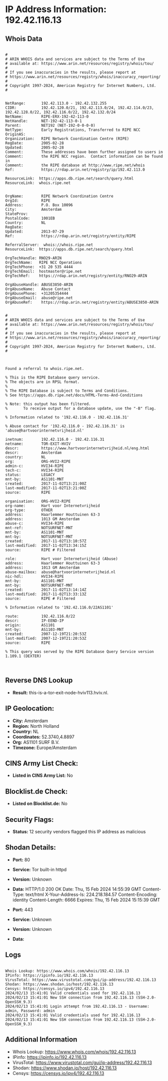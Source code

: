 # IP Address Information: 192.42.116.13

## Whois Data
```

#
# ARIN WHOIS data and services are subject to the Terms of Use
# available at: https://www.arin.net/resources/registry/whois/tou/
#
# If you see inaccuracies in the results, please report at
# https://www.arin.net/resources/registry/whois/inaccuracy_reporting/
#
# Copyright 1997-2024, American Registry for Internet Numbers, Ltd.
#


NetRange:       192.42.113.0 - 192.42.132.255
CIDR:           192.42.120.0/21, 192.42.113.0/24, 192.42.114.0/23, 192.42.128.0/22, 192.42.116.0/22, 192.42.132.0/24
NetName:        RIPE-ERX-192-42-113-0
NetHandle:      NET-192-42-113-0-1
Parent:         NET192 (NET-192-0-0-0-0)
NetType:        Early Registrations, Transferred to RIPE NCC
OriginAS:       
Organization:   RIPE Network Coordination Centre (RIPE)
RegDate:        2005-02-28
Updated:        2005-02-28
Comment:        These addresses have been further assigned to users in
Comment:        the RIPE NCC region.  Contact information can be found in
Comment:        the RIPE database at http://www.ripe.net/whois
Ref:            https://rdap.arin.net/registry/ip/192.42.113.0

ResourceLink:  https://apps.db.ripe.net/search/query.html
ResourceLink:  whois.ripe.net


OrgName:        RIPE Network Coordination Centre
OrgId:          RIPE
Address:        P.O. Box 10096
City:           Amsterdam
StateProv:      
PostalCode:     1001EB
Country:        NL
RegDate:        
Updated:        2013-07-29
Ref:            https://rdap.arin.net/registry/entity/RIPE

ReferralServer:  whois://whois.ripe.net
ResourceLink:  https://apps.db.ripe.net/search/query.html

OrgTechHandle: RNO29-ARIN
OrgTechName:   RIPE NCC Operations
OrgTechPhone:  +31 20 535 4444 
OrgTechEmail:  hostmaster@ripe.net
OrgTechRef:    https://rdap.arin.net/registry/entity/RNO29-ARIN

OrgAbuseHandle: ABUSE3850-ARIN
OrgAbuseName:   Abuse Contact
OrgAbusePhone:  +31205354444 
OrgAbuseEmail:  abuse@ripe.net
OrgAbuseRef:    https://rdap.arin.net/registry/entity/ABUSE3850-ARIN


#
# ARIN WHOIS data and services are subject to the Terms of Use
# available at: https://www.arin.net/resources/registry/whois/tou/
#
# If you see inaccuracies in the results, please report at
# https://www.arin.net/resources/registry/whois/inaccuracy_reporting/
#
# Copyright 1997-2024, American Registry for Internet Numbers, Ltd.
#



Found a referral to whois.ripe.net.

% This is the RIPE Database query service.
% The objects are in RPSL format.
%
% The RIPE Database is subject to Terms and Conditions.
% See https://apps.db.ripe.net/docs/HTML-Terms-And-Conditions

% Note: this output has been filtered.
%       To receive output for a database update, use the "-B" flag.

% Information related to '192.42.116.0 - 192.42.116.31'

% Abuse contact for '192.42.116.0 - 192.42.116.31' is 'abuse@hartvoorinternetvrijheid.nl'

inetnum:        192.42.116.0 - 192.42.116.31
netname:        TOR-EXIT-HVIV
descr:          https://www.hartvoorinternetvrijheid.nl/eng.html
descr:          Amsterdam
country:        NL
org:            ORG-HVI2-RIPE
admin-c:        HVI34-RIPE
tech-c:         HVI34-RIPE
status:         LEGACY
mnt-by:         AS1101-MNT
created:        2017-11-02T13:21:00Z
last-modified:  2017-11-02T13:21:00Z
source:         RIPE

organisation:   ORG-HVI2-RIPE
org-name:       Hart voor Internetvrijheid
org-type:       OTHER
address:        Haarlemmer Houttuinen 63-3
address:        1013 GM Amsterdam
abuse-c:        HVI34-RIPE
mnt-ref:        NOTSURFNET-MNT
mnt-by:         AS1101-MNT
mnt-by:         NOTSURFNET-MNT
created:        2017-11-02T13:10:57Z
last-modified:  2017-11-02T13:34:15Z
source:         RIPE # Filtered

role:           Hart voor Internetvrijheid (Abuse)
address:        Haarlemmer Houttuinen 63-3
address:        1013 GM Amsterdam
abuse-mailbox:  abuse@hartvoorinternetvrijheid.nl
nic-hdl:        HVI34-RIPE
mnt-by:         AS1101-MNT
mnt-by:         NOTSURFNET-MNT
created:        2017-11-02T13:14:14Z
last-modified:  2017-11-02T13:33:13Z
source:         RIPE # Filtered

% Information related to '192.42.116.0/22AS1101'

route:          192.42.116.0/22
descr:          IP-EEND-IP
origin:         AS1101
mnt-by:         AS1103-MNT
created:        2007-12-19T21:20:53Z
last-modified:  2007-12-19T21:20:53Z
source:         RIPE

% This query was served by the RIPE Database Query Service version 1.109.1 (DEXTER)



```
## Reverse DNS Lookup
- **Result:** this-is-a-tor-exit-node-hviv113.hviv.nl.

## IP Geolocation:
- **City:** Amsterdam
- **Region:** North Holland
- **Country:** NL
- **Coordinates:** 52.3740,4.8897
- **Org:** AS1101 SURF B.V.
- **Timezone:** Europe/Amsterdam

## CINS Army List Check:
- **Listed in CINS Army List:** 
No

## Blocklist.de Check:
- **Listed on Blocklist.de:** 
No

## Security Flags:
- **Status:** 12 security vendors flagged this IP address as malicious

## Shodan Details:
- **Port:** 80
- **Service:** Tor built-in httpd
- **Version:** Unknown
- **Data:** HTTP/1.0 200 OK
Date: Thu, 15 Feb 2024 14:55:39 GMT
Content-Type: text/html
X-Your-Address-Is: 224.218.184.57
Content-Encoding: identity
Content-Length: 6666
Expires: Thu, 15 Feb 2024 15:15:39 GMT



- **Port:** 443
- **Service:** Unknown
- **Version:** Unknown
- **Data:** 

## Logs
```

Whois Lookup: https://www.whois.com/whois/192.42.116.13
IPinfo: https://ipinfo.io/192.42.116.13
VirusTotal: https://www.virustotal.com/gui/ip-address/192.42.116.13
Shodan: https://www.shodan.io/host/192.42.116.13
Censys: https://censys.io/ipv4/192.42.116.13
2024/02/13 15:41:01 Valid credentials used for 192.42.116.13
2024/02/13 15:41:01 New SSH connection from 192.42.116.13 (SSH-2.0-OpenSSH_9.3)
2024/02/13 15:41:01 Login attempt from 192.42.116.13 - Username: admin, Password: admin
2024/02/13 15:41:01 Valid credentials used for 192.42.116.13
2024/02/13 15:41:01 New SSH connection from 192.42.116.13 (SSH-2.0-OpenSSH_9.3)

```
## Additional Information
- Whois Lookup: https://www.whois.com/whois/192.42.116.13
- IPinfo: https://ipinfo.io/192.42.116.13
- VirusTotal: https://www.virustotal.com/gui/ip-address/192.42.116.13
- Shodan: https://www.shodan.io/host/192.42.116.13
- Censys: https://censys.io/ipv4/192.42.116.13

